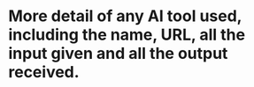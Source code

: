 # More detail of any AI tool used, including the name, URL, all the input given and all the output received.  
